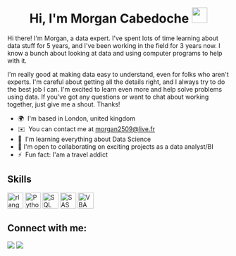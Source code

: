 <h1 align="center"><b>Hi, I'm Morgan Cabedoche</b> <img src="https://media.giphy.com/media/hvRJCLFzcasrR4ia7z/giphy.gif" width="35"></h1>


Hi there! I'm Morgan, a data expert. I've spent lots of time learning about data stuff for 5 years, and I've been working in the field for 3 years now. I know a bunch about looking at data and using computer programs to help with it.

I'm really good at making data easy to understand, even for folks who aren't experts. I'm careful about getting all the details right, and I always try to do the best job I can. I'm excited to learn even more and help solve problems using data. If you've got any questions or want to chat about working together, just give me a shout. Thanks!

* 🌍  I'm based in London, united kingdom
* ✉️  You can contact me at [morgan2509@live.fr](mailto:morgan2509@live.fr)
* 🧠  I'm learning everything about Data Science
* 🤝  I'm open to collaborating on exciting projects as a data analyst/BI
* ⚡  Fun fact: I'am a travel addict

## Skills

<p align="left">
  <a href="https://www.r-project.org/" target="_blank" rel="noreferrer"><img src="https://raw.githubusercontent.com/danielcranney/readme-generator/main/public/icons/skills/rlang-colored.svg" width="36" height="36" alt="rlang" /></a>
  <a href="https://www.python.org/" target="_blank" rel="noreferrer"><img src="https://raw.githubusercontent.com/danielcranney/readme-generator/main/public/icons/skills/python-colored.svg" width="36" height="36" alt="Python" /></a>
  <a href="https://aws.amazon.com/fr/what-is/sql/#:~:text=Structured%20query%20language%20(SQL)%20is%20a%20standard%20language%20for%20database,program%20that%20uses%20SQL%20queries.g" target="_blank" rel="noreferrer"><img     src="https://db.cs.uni-tuebingen.de/teaching/ws2223/sql-is-a-programming-language/logo.svg" width="36" height="36" alt="SQL" /></a>
  <a href="https://www.sas.com/en_ie/home.html" target="_blank" rel="noreferrer"><img     src="https://betanews.com/wp-content/uploads/media/29/2999.jpg" width="36" height="36" alt="SAS" /></a>
  <a href="https://learn.microsoft.com/en-us/dotnet/visual-basic/" target="_blank" rel="noreferrer"><img src="https://media.licdn.com/dms/image/D4D12AQGTQ6a9BvvEAA/article-cover_image-shrink_720_1280/0/1675951891005?e=2147483647&v=beta&t=sVXZc-MdZl_g1IaSjJfTXNXJ9Ctjf_uLGZFVYyOX7g0" width="36" height="36" alt="VBA" /></a>
</p>
  

## Connect with me:

<p align = "center">

[<img src ="https://img.shields.io/badge/website-%23.svg?&style=for-the-badge&logo=www&logoColor=white%22&color=black ">](https://morgancab.github.io/)
[<img src="https://img.shields.io/badge/linkedin-%2312100E.svg?&style=for-the-badge&logo=linkedin&logoColor=white&color=black" />](https://www.linkedin.com/in/morgancab/?locale=en_US)



